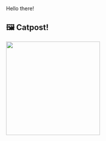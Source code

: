 Hello there!



## 🖼️ Catpost!

<sub>
    <img src="https://cdn2.thecatapi.com/images/9fc.jpg" height="256">
</sub>

